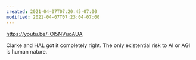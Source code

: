 ```yaml
---
created: 2021-04-07T07:20:45-07:00
modified: 2021-04-07T07:23:04-07:00
---
```


https://youtu.be/-Ol5NVuoAUA

Clarke and HAL got it completely right. The only existential risk to AI or AGI is human nature.

